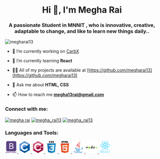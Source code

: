 <h1 align="center">Hi 👋, I'm Megha Rai</h1>
<h3 align="center">A passionate Student in MNNIT , who is innovative, creative, adaptable to change, and like to learn new things daily..</h3>

<p align="left"> <img src="https://komarev.com/ghpvc/?username=megharai13&label=Profile%20views&color=0e75b6&style=flat" alt="megharai13" /> </p>

- 🔭 I’m currently working on [CarbX](https://github.com/megharai13/CarbX)

- 🌱 I’m currently learning **React**

- 👨‍💻 All of my projects are available at [https://github.com/megharai13](https://github.com/megharai13)

- 💬 Ask me about **HTML, CSS**

- 📫 How to reach me **megha13rai@gmail.com**

<h3 align="left">Connect with me:</h3>
<p align="left">
<a href="https://linkedin.com/in/megha rai" target="blank"><img align="center" src="https://raw.githubusercontent.com/rahuldkjain/github-profile-readme-generator/master/src/images/icons/Social/linked-in-alt.svg" alt="megha rai" height="30" width="40" /></a>
<a href="https://www.codechef.com/users/megha_rai13" target="blank"><img align="center" src="https://cdn.jsdelivr.net/npm/simple-icons@3.1.0/icons/codechef.svg" alt="megha_rai13" height="30" width="40" /></a>
<a href="https://codeforces.com/profile/megha_rai13" target="blank"><img align="center" src="https://raw.githubusercontent.com/rahuldkjain/github-profile-readme-generator/master/src/images/icons/Social/codeforces.svg" alt="megha_rai13" height="30" width="40" /></a>
</p>

<h3 align="left">Languages and Tools:</h3>
<p align="left"> <a href="https://getbootstrap.com" target="_blank" rel="noreferrer"> <img src="https://raw.githubusercontent.com/devicons/devicon/master/icons/bootstrap/bootstrap-plain-wordmark.svg" alt="bootstrap" width="40" height="40"/> </a> <a href="https://www.cprogramming.com/" target="_blank" rel="noreferrer"> <img src="https://raw.githubusercontent.com/devicons/devicon/master/icons/c/c-original.svg" alt="c" width="40" height="40"/> </a> <a href="https://www.w3schools.com/cpp/" target="_blank" rel="noreferrer"> <img src="https://raw.githubusercontent.com/devicons/devicon/master/icons/cplusplus/cplusplus-original.svg" alt="cplusplus" width="40" height="40"/> </a> <a href="https://www.w3schools.com/css/" target="_blank" rel="noreferrer"> <img src="https://raw.githubusercontent.com/devicons/devicon/master/icons/css3/css3-original-wordmark.svg" alt="css3" width="40" height="40"/> </a> <a href="https://www.w3.org/html/" target="_blank" rel="noreferrer"> <img src="https://raw.githubusercontent.com/devicons/devicon/master/icons/html5/html5-original-wordmark.svg" alt="html5" width="40" height="40"/> </a> <a href="https://www.java.com" target="_blank" rel="noreferrer"> <img src="https://raw.githubusercontent.com/devicons/devicon/master/icons/java/java-original.svg" alt="java" width="40" height="40"/> </a> <a href="https://nodejs.org" target="_blank" rel="noreferrer"> <img src="https://raw.githubusercontent.com/devicons/devicon/master/icons/nodejs/nodejs-original-wordmark.svg" alt="nodejs" width="40" height="40"/> </a> <a href="https://reactjs.org/" target="_blank" rel="noreferrer"> <img src="https://raw.githubusercontent.com/devicons/devicon/master/icons/react/react-original-wordmark.svg" alt="react" width="40" height="40"/> </a> </p>

